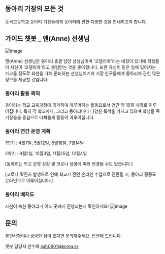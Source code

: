 ## 동아리 기장의 모든 것

동국고등학교 동아리 기장들에게 동아리에 관한 다양한 것을 안내하고자 합니다. 

## 가이드 챗봇 _ 앤(Anne) 선생님
![image](https://user-images.githubusercontent.com/82444641/118099884-cc993080-b410-11eb-91c5-382d4fc673c8.png)

앤(Anne) 선생님은 동아리 총괄 담당 선생님이며 '코델리아'라는 애칭이 있기에 학생들이 자신이 '코델리아'라고 불림받는 것을 좋아합니다. 또한 자신이 맡은 일에 있어서는 파고들 정도로 최선을 다해 준비하는 선생님이기에 기장 친구들에게 동아리에 관한 많은 정보를 제공할 것입니다.


### 동아리 활동 목적
동아리는 학교 교육과정에 의거하여 이루어지는 활동으로서 연간 약 10회 내외로 이루어집니다. 특히 각 학교마다, 그리고 동아리마다 다양한 특색을 가지고 있으며 학생들 즉 기장들을 중심으로 다채롭게 활동이 이루어집니다.


### 동아리 연간 운영 계획
1학기 :  4월7일, 5월12일, 6월18일, 7월14일

2학기 :  9월2일, 10월3일, 11월25일, 12월4일

[동아리는 학교 운영 상황 및 코로나 상황에 따라 변경될 수도 있습니다.]

[코로나 확진자 발생으로 인해 학교가 전면 온라인 수업으로 전환될 시, 동아리 활동도 온라인으로 이루어집니다.]


### 동아리 배치도
자신이 속한 동아리가 어느 곳에서 진행되는지 확인하세요!
![image](https://user-images.githubusercontent.com/82444641/118100466-737dcc80-b411-11eb-8a2c-3eb3b5e3b8a6.png)


## 문의
불편사항이나 궁금한 점이 있다면 문의해주세요. 답변해 드립니다. 

챗봇 담당자 안수혜 [ash0901@korea.kr](url)



